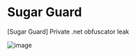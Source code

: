 # Sugar Guard

[Sugar Guard] Private .net obfuscator leak


![image](https://user-images.githubusercontent.com/66917888/151652519-12dafadd-291a-4223-b2fc-d1acf7f7ec52.png)
